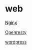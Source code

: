 # web

[Nginx](Nginx/Nginx.md "Nginx")

[Openresty](Openresty/Openresty.md "Openresty")

[wordpress](wordpress/wordpress.md "wordpress")
